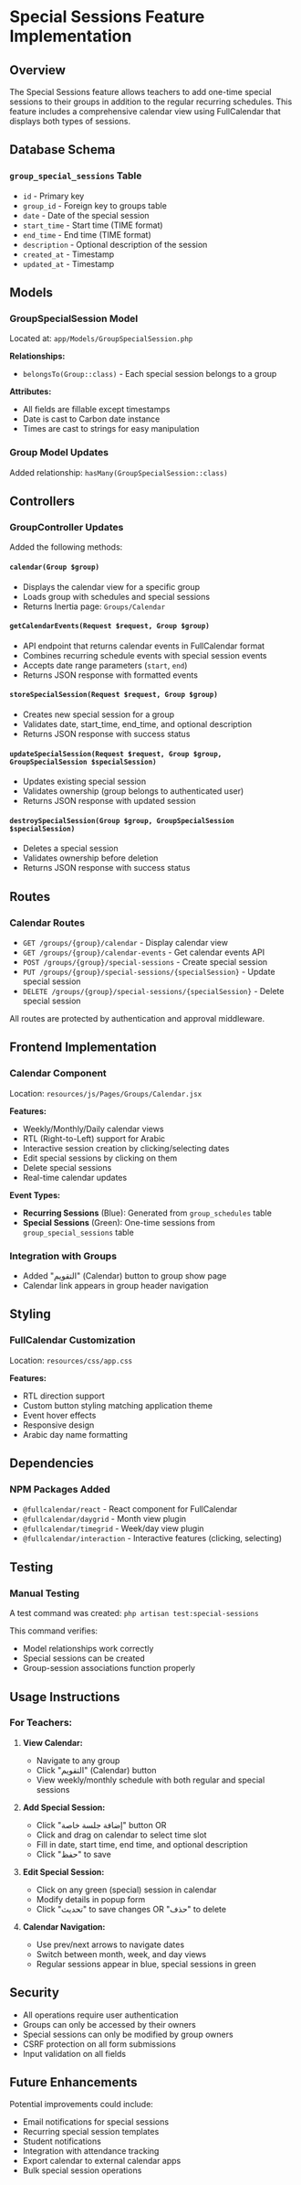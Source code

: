 # Special Sessions Feature Implementation

## Overview
The Special Sessions feature allows teachers to add one-time special sessions to their groups in addition to the regular recurring schedules. This feature includes a comprehensive calendar view using FullCalendar that displays both types of sessions.

## Database Schema

### `group_special_sessions` Table
- `id` - Primary key
- `group_id` - Foreign key to groups table
- `date` - Date of the special session
- `start_time` - Start time (TIME format)
- `end_time` - End time (TIME format) 
- `description` - Optional description of the session
- `created_at` - Timestamp
- `updated_at` - Timestamp

## Models

### GroupSpecialSession Model
Located at: `app/Models/GroupSpecialSession.php`

**Relationships:**
- `belongsTo(Group::class)` - Each special session belongs to a group

**Attributes:**
- All fields are fillable except timestamps
- Date is cast to Carbon date instance
- Times are cast to strings for easy manipulation

### Group Model Updates
Added relationship: `hasMany(GroupSpecialSession::class)`

## Controllers

### GroupController Updates
Added the following methods:

#### `calendar(Group $group)`
- Displays the calendar view for a specific group
- Loads group with schedules and special sessions
- Returns Inertia page: `Groups/Calendar`

#### `getCalendarEvents(Request $request, Group $group)`
- API endpoint that returns calendar events in FullCalendar format
- Combines recurring schedule events with special session events
- Accepts date range parameters (`start`, `end`)
- Returns JSON response with formatted events

#### `storeSpecialSession(Request $request, Group $group)`
- Creates new special session for a group
- Validates date, start_time, end_time, and optional description
- Returns JSON response with success status

#### `updateSpecialSession(Request $request, Group $group, GroupSpecialSession $specialSession)`
- Updates existing special session
- Validates ownership (group belongs to authenticated user)
- Returns JSON response with updated session

#### `destroySpecialSession(Group $group, GroupSpecialSession $specialSession)`
- Deletes a special session
- Validates ownership before deletion
- Returns JSON response with success status

## Routes

### Calendar Routes
- `GET /groups/{group}/calendar` - Display calendar view
- `GET /groups/{group}/calendar-events` - Get calendar events API
- `POST /groups/{group}/special-sessions` - Create special session
- `PUT /groups/{group}/special-sessions/{specialSession}` - Update special session
- `DELETE /groups/{group}/special-sessions/{specialSession}` - Delete special session

All routes are protected by authentication and approval middleware.

## Frontend Implementation

### Calendar Component
Location: `resources/js/Pages/Groups/Calendar.jsx`

**Features:**
- Weekly/Monthly/Daily calendar views
- RTL (Right-to-Left) support for Arabic
- Interactive session creation by clicking/selecting dates
- Edit special sessions by clicking on them
- Delete special sessions
- Real-time calendar updates

**Event Types:**
- **Recurring Sessions** (Blue): Generated from `group_schedules` table
- **Special Sessions** (Green): One-time sessions from `group_special_sessions` table

### Integration with Groups
- Added "التقويم" (Calendar) button to group show page
- Calendar link appears in group header navigation

## Styling

### FullCalendar Customization
Location: `resources/css/app.css`

**Features:**
- RTL direction support
- Custom button styling matching application theme
- Event hover effects
- Responsive design
- Arabic day name formatting

## Dependencies

### NPM Packages Added
- `@fullcalendar/react` - React component for FullCalendar
- `@fullcalendar/daygrid` - Month view plugin
- `@fullcalendar/timegrid` - Week/day view plugin  
- `@fullcalendar/interaction` - Interactive features (clicking, selecting)

## Testing

### Manual Testing
A test command was created: `php artisan test:special-sessions`

This command verifies:
- Model relationships work correctly
- Special sessions can be created
- Group-session associations function properly

## Usage Instructions

### For Teachers:

1. **View Calendar:**
   - Navigate to any group
   - Click "التقويم" (Calendar) button
   - View weekly/monthly schedule with both regular and special sessions

2. **Add Special Session:**
   - Click "إضافة جلسة خاصة" button OR
   - Click and drag on calendar to select time slot
   - Fill in date, start time, end time, and optional description
   - Click "حفظ" to save

3. **Edit Special Session:**
   - Click on any green (special) session in calendar
   - Modify details in popup form
   - Click "تحديث" to save changes OR "حذف" to delete

4. **Calendar Navigation:**
   - Use prev/next arrows to navigate dates
   - Switch between month, week, and day views
   - Regular sessions appear in blue, special sessions in green

## Security

- All operations require user authentication
- Groups can only be accessed by their owners
- Special sessions can only be modified by group owners
- CSRF protection on all form submissions
- Input validation on all fields

## Future Enhancements

Potential improvements could include:
- Email notifications for special sessions
- Recurring special session templates
- Student notifications
- Integration with attendance tracking
- Export calendar to external calendar apps
- Bulk special session operations
